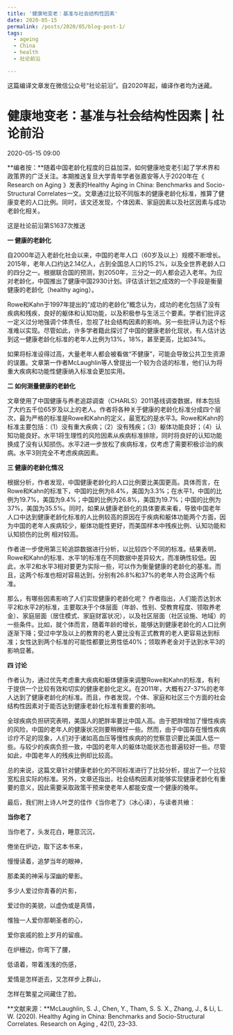 ```yaml
---
title: '健康地变老：基准与社会结构性因素'
date: 2020-05-15
permalink: /posts/2020/05/blog-post-1/
tags:
  - ageing
  - China
  - health
  - 社论前沿

---
```


这篇编译文章发在微信公众号“社论前沿”。自2020年起，编译作者均为迷藏。

# 健康地变老：基准与社会结构性因素 | 社论前沿 

2020-05-15 09:00

**编者按：**随着中国老龄化程度的日益加深，如何健康地变老引起了学术界和政策界的广泛关注。本期推送复旦大学青年学者张嘉安等人于2020年在《 Research on Aging 》发表的Healthy Aging in China: Benchmarks and Socio-Structural Correlates一文。文章通过比较不同版本的健康老龄化标准，推算了健康变老的人口比例。同时，该文还发现，个体因素、家庭因素以及社区因素与成功老龄化相关。 

这是社论前沿第S1637次推送

**一 健康的老龄化**

自2000年迈入老龄化社会以来，中国的老年人口（60岁及以上）规模不断增长。2015年，老年人口约达2.14亿人，占到全国总人口的15.2%，以及全世界老龄人口的四分之一。根据联合国的预测，到2050年，三分之一的人都会迈入老年。为应对老龄化，中国推出了健康中国2930计划。评估该计划之成效的一个手段是衡量健康的老龄化（healthy aging）。

Rowe和Kahn于1997年提出的“成功的老龄化”概念认为，成功的老化包括了没有疾病和残疾，良好的躯体和认知功能，以及积极参与生活三个要素。学者们批评这一定义过分地强调个体责任，忽视了社会结构因素的影响。另一些批评认为这个标准难以实现。尽管如此，许多学者籍此探讨了中国的健康老龄化现状，有人估计达到这一健康老龄化标准的老年人比例为13%，18%，甚至更高，比如34%。 

如果将标准设得过高，大量老年人都会被看做“不健康”，可能会导致公共卫生资源的误置。文章第一作者McLaughlin等人曾提出一个较为合适的标准，他们认为将重大疾病和功能性健康纳入标准会更加实用。

**二 如何测量健康的老龄化**

文章使用了中国健康与养老追踪调查（CHARLS）2011基线调查数据，样本包括了大约五千位65岁及以上的老人。作者将各种关于健康的老龄化标准分成四个层次，最为严格的标准是Rowe和Kahn的定义，最宽松的是水平3。Rowe和Kahn的标准主要包括：（1）没有重大疾病；（2）没有残疾；（3）躯体功能良好；（4）认知功能良好。水平1将生理性的风险因素从疾病标准排除，同时将良好的认知功能换成了没有认知损伤。水平2进一步放松了疾病标准，仅考虑了需要积极诊治的疾病。水平3则完全不考虑疾病因素。

**三 健康的老龄化情况**

根据分析，作者发现，中国健康老龄化的人口比例要比美国更高。具体而言，在Rowe和Kahn的标准下，中国的比例为8.4%，美国为3.3%；在水平1，中国的比例为19.7%，美国为9.4%；中国的比例为26.8%，美国为19.7%；中国的比例为37%，美国为35.5%。同时，如果从健康老龄化的具体要素来看，导致中国老年人口中达到健康老龄化标准的人比例较高的原因在于疾病和躯体功能两个方面，因为中国的老年人疾病较少，躯体功能性更好，而美国样本中残疾比例、认知功能和认知损伤的比例 相对较高。

作者进一步使用第三轮追踪数据进行分析，以比较四个不同的标准。结果表明，Rowe和Kahn的标准、水平1的标准在不同数据中差异较大，而准确性较低。因此，水平2和水平3相对要更为实际一些，可以作为衡量健康的老龄化的基准。而且，这两个标准也相对容易达到，分别有26.8%和37%的老年人符合这两个标准。

那么，有哪些因素影响了人们实现健康的老龄化呢？ 作者指出，人们能否达到水平2和水平2的标准，主要取决于个体层面（年龄、性别、受教育程度、领取养老金）、家庭层面（居住模式、家庭财富状况），以及社区层面（社区设施、地域）的一些条件。比如，就个体而言，随着年龄的增长，能够达到健康老龄化的人口比例逐渐下降；受过中学及以上的教育的老人要比没有正式教育的老人更容易达到标准；女性达到两个标准的可能性都要比男性低40%；领取养老金对于达到水平3的影响显著。

**四 讨论**

作者认为，通过优先考虑重大疾病和躯体健康来调整Rowe和Kahn的标准，有利于提供一个比较有效和切实的健康老龄化定义。在2011年，大概有27-37%的老年人达到了健康老龄化的标准。而且，作者发现，个体、家庭和社区三个方面的社会结构性因素对于能否达到健康老龄化标准有重要的影响。

全球疾病负担研究表明，美国人的肥胖率要比中国人高。由于肥胖增加了慢性疾病的风险，中国的老年人的健康状况则要稍微好一些。然而，由于中国存在慢性疾病诊疗不足的现象，人们对于诸如高血压等慢性疾病的的觉察意识要比美国人低一些。与较少的疾病负担一致，中国的老年人的躯体功能状态也普遍较好一些。尽管如此，中国老年人的残疾比例却比较高。

总的来说，这篇文章针对健康老龄化的不同标准进行了比较分析，提出了一个比较宽松且实际的标准。另外，文章还指出，社会结构因素对能够实现健康老龄化有重要的意义，因此需要采取政策干预来使老年人都能安度一个健康的晚年。



最后，我们附上诗人叶芝的佳作《当你老了》（冰心译），与读者共飨： 

**当你老了**

当你老了，头发花白，睡意沉沉，

倦坐在炉边，取下这本书来，

慢慢读着，追梦当年的眼神， 

那柔美的神采与深幽的晕影。

多少人爱过你青春的片影，

爱过你的美貌，以虚伪或是真情，

惟独一人爱你那朝圣者的心，

爱你哀戚的脸上岁月的留痕。

在炉栅边，你弯下了腰，

低语着，带着浅浅的伤感，

爱情是怎样逝去，又怎样步上群山，

怎样在繁星之间藏住了脸。



**文献来源：**McLaughlin, S. J., Chen, Y., Tham, S. S. X., Zhang, J., & Li, L. W. (2020). Healthy Aging in China: Benchmarks and Socio-Structural Correlates. Research on Aging , 42(1), 23–33. 